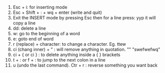 1. Esc + i: for inserting mode
2. Esc + Shift + : + wq + enter  (write and quit)
3. Exit the INSERT mode by pressing Esc then for a line press: yyp  it will copy a line
4. dd: delete a line
5. w: go to the beginning of a word
6. e: goto end of word
7. r (replace) + character: to change a character. Eg. ttew
8. ci (chang inner) + " : will remove anything in quotation. "" "swefwefwq"
9. ci + { or ci } : to delete anything inside a { } brackets
10. t + : or f + : to jump to the next colon in a line
11. u  (undo the last command). Ctr + r : reverse something you want back

